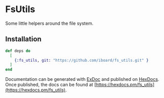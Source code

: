 # FsUtils

Some little helpers around the file system.

## Installation

```elixir
def deps do
  [
    {:fs_utils, git: "https://github.com/iboard/fs_utils.git" }
  ]
end
```

Documentation can be generated with [ExDoc](https://github.com/elixir-lang/ex_doc)
and published on [HexDocs](https://hexdocs.pm). Once published, the docs can
be found at [https://hexdocs.pm/fs_utils](https://hexdocs.pm/fs_utils).

